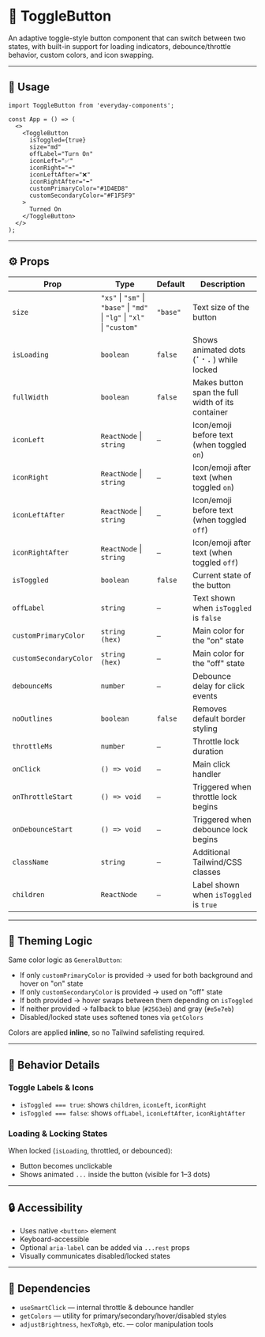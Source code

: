 # 🔁 ToggleButton

An adaptive toggle-style button component that can switch between two states, with built-in support for loading indicators, debounce/throttle behavior, custom colors, and icon swapping.

---

## 🚀 Usage

```tsx
import ToggleButton from 'everyday-components';

const App = () => (
  <>
    <ToggleButton
      isToggled={true}
      size="md"
      offLabel="Turn On"
      iconLeft="✅"
      iconRight="➡️"
      iconLeftAfter="❌"
      iconRightAfter="⬅️"
      customPrimaryColor="#1D4ED8"
      customSecondaryColor="#F1F5F9"
    >
      Turned On
    </ToggleButton>
  </>
);
```

---

## ⚙️ Props

| Prop                   | Type                                                                     | Default  | Description                                       |
| ---------------------- | ------------------------------------------------------------------------ | -------- | ------------------------------------------------- |
| `size`                 | `"xs"` \| `"sm"` \| `"base"` \| `"md"` \| `"lg"` \| `"xl"` \| `"custom"` | `"base"` | Text size of the button                           |
| `isLoading`            | `boolean`                                                                | `false`  | Shows animated dots (⠁⠂⠄) while locked           |
| `fullWidth`            | `boolean`                                                                | `false`  | Makes button span the full width of its container |
| `iconLeft`             | `ReactNode` \| `string`                                                  | `—`      | Icon/emoji before text (when toggled `on`)        |
| `iconRight`            | `ReactNode` \| `string`                                                  | `—`      | Icon/emoji after text (when toggled `on`)         |
| `iconLeftAfter`        | `ReactNode` \| `string`                                                  | `—`      | Icon/emoji before text (when toggled `off`)       |
| `iconRightAfter`       | `ReactNode` \| `string`                                                  | `—`      | Icon/emoji after text (when toggled `off`)        |
| `isToggled`            | `boolean`                                                                | `false`  | Current state of the button                       |
| `offLabel`             | `string`                                                                 | `—`      | Text shown when `isToggled` is `false`            |
| `customPrimaryColor`   | `string (hex)`                                                           | `—`      | Main color for the "on" state                     |
| `customSecondaryColor` | `string (hex)`                                                           | `—`      | Main color for the "off" state                    |
| `debounceMs`           | `number`                                                                 | `—`      | Debounce delay for click events                   |
| `noOutlines`           | `boolean`                                                                | `false`  | Removes default border styling                    |
| `throttleMs`           | `number`                                                                 | `—`      | Throttle lock duration                            |
| `onClick`              | `() => void`                                                             | `—`      | Main click handler                                |
| `onThrottleStart`      | `() => void`                                                             | `—`      | Triggered when throttle lock begins               |
| `onDebounceStart`      | `() => void`                                                             | `—`      | Triggered when debounce lock begins               |
| `className`            | `string`                                                                 | `—`      | Additional Tailwind/CSS classes                   |
| `children`             | `ReactNode`                                                              | `—`      | Label shown when `isToggled` is `true`            |

---

## 🎨 Theming Logic

Same color logic as `GeneralButton`:

* If only `customPrimaryColor` is provided → used for both background and hover on "on" state
* If only `customSecondaryColor` is provided → used on "off" state
* If both provided → hover swaps between them depending on `isToggled`
* If neither provided → fallback to blue (`#2563eb`) and gray (`#e5e7eb`)
* Disabled/locked state uses softened tones via `getColors`

Colors are applied **inline**, so no Tailwind safelisting required.

---

## 🧠 Behavior Details

### Toggle Labels & Icons

* `isToggled === true`: shows `children`, `iconLeft`, `iconRight`
* `isToggled === false`: shows `offLabel`, `iconLeftAfter`, `iconRightAfter`

### Loading & Locking States

When locked (`isLoading`, throttled, or debounced):

* Button becomes unclickable
* Shows animated `...` inside the button (visible for 1–3 dots)

---

## 🔒 Accessibility

* Uses native `<button>` element
* Keyboard-accessible
* Optional `aria-label` can be added via `...rest` props
* Visually communicates disabled/locked states

---

## 🔁 Dependencies

* `useSmartClick` — internal throttle & debounce handler
* `getColors` — utility for primary/secondary/hover/disabled styles
* `adjustBrightness`, `hexToRgb`, etc. — color manipulation tools
